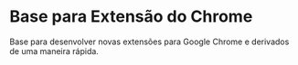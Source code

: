 # Base para Extensão do Chrome
Base para desenvolver novas extensões para Google Chrome e derivados de uma maneira rápida.

